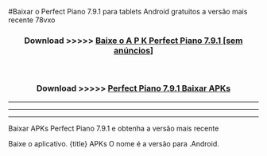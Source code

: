 #Baixar o Perfect Piano 7.9.1  para tablets Android gratuitos a versão mais recente 78vxo


<div align="center">
<h3>Download >>>>> <a href="https://pt-web.web.app/?pt= Perfect Piano 7.9.1">Baixe o A P K Perfect Piano 7.9.1 [sem anúncios]</a></h3><br>

<h3>Download >>>>> <a href="https://pt-web.web.app/?pt= Perfect Piano 7.9.1">Perfect Piano 7.9.1 Baixar APKs</a></h3>
</div>

----------------------------------------------------------

----------------------------------------------------------

----------------------------------------------------------

Baixar APKs Perfect Piano 7.9.1 e obtenha a versão mais recente

Baixe o aplicativo. {title} APKs O nome é a versão para .Android.


